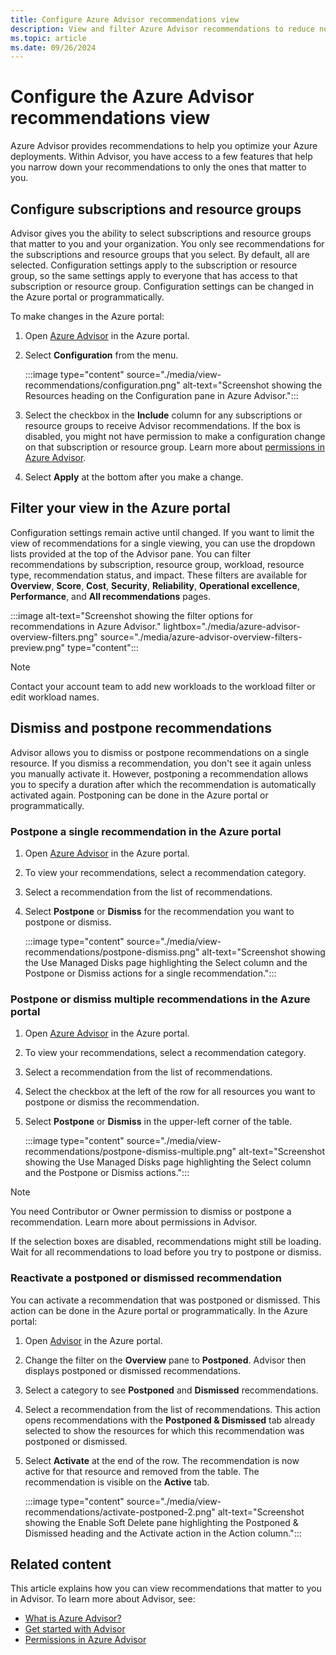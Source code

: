 ```yaml
---
title: Configure Azure Advisor recommendations view
description: View and filter Azure Advisor recommendations to reduce noise.
ms.topic: article
ms.date: 09/26/2024
---
```


# Configure the Azure Advisor recommendations view

Azure Advisor provides recommendations to help you optimize your Azure deployments. Within Advisor, you have access to a few features that help you narrow down your recommendations to only the ones that matter to you.

## Configure subscriptions and resource groups

Advisor gives you the ability to select subscriptions and resource groups that matter to you and your organization. You only see recommendations for the subscriptions and resource groups that you select. By default, all are selected. Configuration settings apply to the subscription or resource group, so the same settings apply to everyone that has access to that subscription or resource group. Configuration settings can be changed in the Azure portal or programmatically.

To make changes in the Azure portal:

1. Open [Azure Advisor](https://aka.ms/azureadvisordashboard) in the Azure portal.

1. Select **Configuration** from the menu.

    :::image type="content" source="./media/view-recommendations/configuration.png" alt-text="Screenshot showing the Resources heading on the Configuration pane in Azure Advisor.":::

1. Select the checkbox in the **Include** column for any subscriptions or resource groups to receive Advisor recommendations. If the box is disabled, you might not have permission to make a configuration change on that subscription or resource group. Learn more about [permissions in Azure Advisor](permissions.md).

1. Select **Apply** at the bottom after you make a change.

## Filter your view in the Azure portal

Configuration settings remain active until changed. If you want to limit the view of recommendations for a single viewing, you can use the dropdown lists provided at the top of the Advisor pane. You can filter recommendations by subscription, resource group, workload, resource type, recommendation status, and impact. These filters are available for **Overview**, **Score**, **Cost**, **Security**, **Reliability**, **Operational excellence**, **Performance**, and **All recommendations** pages.

:::image alt-text="Screenshot showing the filter options for recommendations in Azure Advisor." lightbox="./media/azure-advisor-overview-filters.png" source="./media/azure-advisor-overview-filters-preview.png" type="content":::

> [!NOTE]
> Contact your account team to add new workloads to the workload filter or edit workload names.

## Dismiss and postpone recommendations

Advisor allows you to dismiss or postpone recommendations on a single resource. If you dismiss a recommendation, you don't see it again unless you manually activate it. However, postponing a recommendation allows you to specify a duration after which the recommendation is automatically activated again. Postponing can be done in the Azure portal or programmatically.

### Postpone a single recommendation in the Azure portal 

1. Open [Azure Advisor](https://aka.ms/azureadvisordashboard) in the Azure portal.
1. To view your recommendations, select a recommendation category.
1. Select a recommendation from the list of recommendations.
1. Select **Postpone** or **Dismiss** for the recommendation you want to postpone or dismiss.

     :::image type="content" source="./media/view-recommendations/postpone-dismiss.png" alt-text="Screenshot showing the Use Managed Disks page highlighting the Select column and the Postpone or Dismiss actions for a single recommendation.":::

### Postpone or dismiss multiple recommendations in the Azure portal

1. Open [Azure Advisor](https://aka.ms/azureadvisordashboard) in the Azure portal.
1. To view your recommendations, select a recommendation category.
1. Select a recommendation from the list of recommendations.
1. Select the checkbox at the left of the row for all resources you want to postpone or dismiss the recommendation.
1. Select **Postpone** or **Dismiss** in the upper-left corner of the table.

     :::image type="content" source="./media/view-recommendations/postpone-dismiss-multiple.png" alt-text="Screenshot showing the Use Managed Disks page highlighting the Select column and the Postpone or Dismiss actions.":::

> [!NOTE]
> You need Contributor or Owner permission to dismiss or postpone a recommendation. Learn more about permissions in Advisor.

If the selection boxes are disabled, recommendations might still be loading. Wait for all recommendations to load before you try to postpone or dismiss.

### Reactivate a postponed or dismissed recommendation

You can activate a recommendation that was postponed or dismissed. This action can be done in the Azure portal or programmatically. In the Azure portal:

1. Open [Advisor](https://aka.ms/azureadvisordashboard) in the Azure portal.

1. Change the filter on the **Overview** pane to **Postponed**. Advisor then displays postponed or dismissed recommendations.

    <!--
    :::image alt-text="The recommendations filtered by the Postponed & Dismissed status in Azure Advisor." lightbox="./media/view-recommendations/activate-postponed.png" source="./media/view-recommendations/activate-postponed.png" type="content":::
    -->

1. Select a category to see **Postponed** and **Dismissed** recommendations.

1. Select a recommendation from the list of recommendations. This action opens recommendations with the **Postponed & Dismissed** tab already selected to show the resources for which this recommendation was postponed or dismissed.

1. Select **Activate** at the end of the row. The recommendation is now active for that resource and removed from the table. The recommendation is visible on the **Active** tab.

     :::image type="content" source="./media/view-recommendations/activate-postponed-2.png" alt-text="Screenshot showing the Enable Soft Delete pane highlighting the Postponed & Dismissed heading and the Activate action in the Action column.":::

## Related content

This article explains how you can view recommendations that matter to you in Advisor. To learn more about Advisor, see:

- [What is Azure Advisor?](advisor-overview.md)
- [Get started with Advisor](advisor-get-started.md)
- [Permissions in Azure Advisor](permissions.md)
